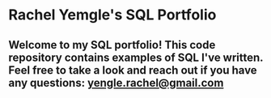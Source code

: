 # Rachel Yemgle's SQL Portfolio

## Welcome to my SQL portfolio! This code repository contains examples of SQL I've written. Feel free to take a look and reach out if you have any questions: yengle.rachel@gmail.com

